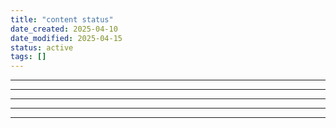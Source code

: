 ```yaml
---
title: "content status"
date_created: 2025-04-10
date_modified: 2025-04-15
status: active
tags: []
---
```


---

---

---

---

---


